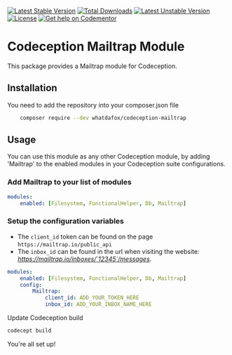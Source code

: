 [![Latest Stable Version](https://img.shields.io/packagist/v/whatdafox/codeception-mailtrap.svg)](https://packagist.org/packages/whatdafox/codeception-mailtrap) 
[![Total Downloads](https://img.shields.io/packagist/dt/whatdafox/codeception-mailtrap.svg)](https://packagist.org/packages/whatdafox/codeception-mailtrap) 
[![Latest Unstable Version](https://poser.pugx.org/whatdafox/codeception-mailtrap/v/unstable.svg)](https://img.shields.io/packagist/vpre/whatdafox/codeception-mailtrap.svg) 
[![License](https://img.shields.io/packagist/l/whatdafox/codeception-mailtrap.svg)](https://packagist.org/packages/whatdafox/codeception-mailtrap)
[![Get help on Codementor](https://cdn.codementor.io/badges/get_help_github.svg)](https://www.codementor.io/foxted)

# Codeception Mailtrap Module

This package provides a Mailtrap module for Codeception. 

## Installation

You need to add the repository into your composer.json file

```bash
    composer require --dev whatdafox/codeception-mailtrap
```

## Usage

You can use this module as any other Codeception module, by adding 'Mailtrap' to the enabled modules in your Codeception suite configurations.

### Add Mailtrap to your list of modules

```yml
modules:
    enabled: [Filesystem, FunctionalHelper, Db, Mailtrap]
 ```  

### Setup the configuration variables

- The `client_id` token can be found on the page `https://mailtrap.io/public_api`
- The `inbox_id` can be found in the url when visiting the website: *https://mailtrap.io/inboxes/`12345`/messages*.

```yml
modules:
    enabled: [Filesystem, FunctionalHelper, Db, Mailtrap]
    config:
        Mailtrap:
            client_id: ADD_YOUR_TOKEN_HERE
            inbox_id: ADD_YOUR_INBOX_NAME_HERE
 ```     
 
Update Codeception build
  
  ```bash
  codecept build
  ```

You're all set up!
